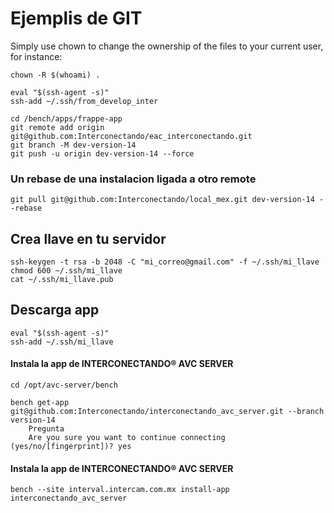 # Ejemplis de GIT

Simply use chown to change the ownership of the files to your current user, for instance:
```
chown -R $(whoami) .
```
```
eval "$(ssh-agent -s)" 
ssh-add ~/.ssh/from_develop_inter 

cd /bench/apps/frappe-app 
git remote add origin git@github.com:Interconectando/eac_interconectando.git 
git branch -M dev-version-14 
git push -u origin dev-version-14 --force 
```

### Un rebase de una instalacion ligada a otro remote
```
git pull git@github.com:Interconectando/local_mex.git dev-version-14 --rebase
```

## Crea llave en tu servidor
```
ssh-keygen -t rsa -b 2048 -C "mi_correo@gmail.com" -f ~/.ssh/mi_llave 
chmod 600 ~/.ssh/mi_llave
cat ~/.ssh/mi_llave.pub
```

## Descarga app
```
eval "$(ssh-agent -s)" 
ssh-add ~/.ssh/mi_llave
``` 
#### Instala la app de INTERCONECTANDO® AVC SERVER
```
cd /opt/avc-server/bench

bench get-app git@github.com:Interconectando/interconectando_avc_server.git --branch version-14
	Pregunta
	Are you sure you want to continue connecting (yes/no/[fingerprint])? yes
```

#### Instala la app de INTERCONECTANDO® AVC SERVER
```
bench --site interval.intercam.com.mx install-app interconectando_avc_server
```
